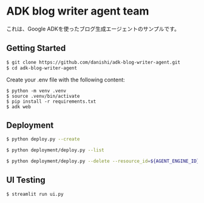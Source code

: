 # ADK blog writer agent team
これは、Google ADKを使ったブログ生成エージェントのサンプルです。

## Getting Started

```bash
$ git clone https://github.com/danishi/adk-blog-writer-agent.git
$ cd adk-blog-writer-agent
```

Create your .env file with the following content:

```
$ python -m venv .venv
$ source .venv/bin/activate
$ pip install -r requirements.txt
$ adk web
```

## Deployment

```bash
$ python deploy.py --create
```

```bash
$ python deployment/deploy.py --list
```

```bash
$ python deployment/deploy.py --delete --resource_id=${AGENT_ENGINE_ID}
```

## UI Testing

```bash
$ streamlit run ui.py
```